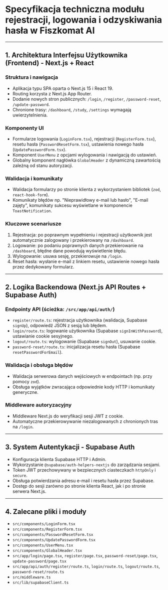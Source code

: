 # Specyfikacja techniczna modułu rejestracji, logowania i odzyskiwania hasła w Fiszkomat AI

---

## 1. Architektura Interfejsu Użytkownika (Frontend) - Next.js + React

### Struktura i nawigacja

- Aplikacja typu SPA oparta o Next.js 15 i React 19.
- Routing korzysta z Next.js App Router.
- Dodanie nowych stron publicznych: `/login`, `/register`, `/password-reset`, `/update-password`.
- Chronione trasy: `/dashboard`, `/study`, `/settings` wymagają uwierzytelnienia.

### Komponenty UI

- Formularze logowania (`LoginForm.tsx`), rejestracji (`RegisterForm.tsx`), resetu hasła (`PasswordResetForm.tsx`), ustawienia nowego hasła (`UpdatePasswordForm.tsx`).
- Komponent `UserMenu` z opcjami wylogowania i nawigacją do ustawień.
- Globalny komponent nagłówka `GlobalHeader` z dynamiczną zawartością zależną od stanu autoryzacji.

### Walidacja i komunikaty

- Walidacja formularzy po stronie klienta z wykorzystaniem bibliotek (`zod`, `react-hook-form`).
- Komunikaty błędów np. "Nieprawidłowy e-mail lub hasło", "E-mail zajęty", komunikaty sukcesu wyświetlane w komponencie `ToastNotification`.

### Kluczowe scenariusze

1. Rejestracja: po poprawnym wypełnieniu i rejestracji użytkownik jest automatycznie zalogowany i przekierowany na `/dashboard`.
2. Logowanie: po podaniu poprawnych danych przekierowanie na `/dashboard`, błędne dane powodują wyświetlenie błędu.
3. Wylogowanie: usuwa sesję, przekierowuje na `/login`.
4. Reset hasła: wysłanie e-mail z linkiem resetu, ustawienie nowego hasła przez dedykowany formularz.

---

## 2. Logika Backendowa (Next.js API Routes + Supabase Auth)

### Endpointy API (ścieżka: `/src/app/api/auth/`)

- `register/route.ts`: rejestracja użytkownika (walidacja, Supabase `signUp`), odpowiedź JSON z sesją lub błędem.
- `login/route.ts`: logowanie użytkownika (Supabase `signInWithPassword`), ustawianie cookie sesyjnego.
- `logout/route.ts`: wylogowanie (Supabase `signOut`), usuwanie cookie.
- `password-reset/route.ts`: inicjalizacja resetu hasła (Supabase `resetPasswordForEmail`).

### Walidacja i obsługa błędów

- Walidacja serwerowa danych wejściowych w endpointach (np. przy pomocy `zod`).
- Obsługa wyjątków zwracająca odpowiednie kody HTTP i komunikaty generyczne.

### Middleware autoryzacyjny

- Middleware Next.js do weryfikacji sesji JWT z cookie.
- Automatyczne przekierowywanie niezalogowanych z chronionych tras na `/login`.

---

## 3. System Autentykacji - Supabase Auth

- Konfiguracja klienta Supabase HTTP i Admin.
- Wykorzystanie `@supabase/auth-helpers-nextjs` do zarządzania sesjami.
- Token JWT przechowywany w bezpiecznych ciasteczkach `httpOnly` i `secure`.
- Obsługa potwierdzania adresu e-mail i resetu hasła przez Supabase.
- Dostęp do sesji zarówno po stronie klienta React, jak i po stronie serwera Next.js.

---

## 4. Zalecane pliki i moduły

- `src/components/LoginForm.tsx`
- `src/components/RegisterForm.tsx`
- `src/components/PasswordResetForm.tsx`
- `src/components/UpdatePasswordForm.tsx`
- `src/components/UserMenu.tsx`
- `src/components/GlobalHeader.tsx`
- `src/app/login/page.tsx`, `register/page.tsx`, `password-reset/page.tsx`, `update-password/page.tsx`
- `src/app/api/auth/register/route.ts`, `login/route.ts`, `logout/route.ts`, `password-reset/route.ts`
- `src/middleware.ts`
- `src/lib/supabaseClient.ts`
